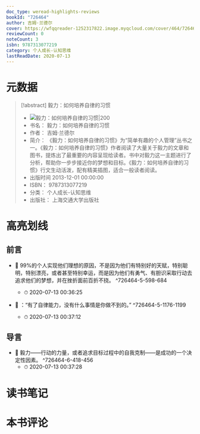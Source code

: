 ```yaml
---
doc_type: weread-highlights-reviews
bookId: "726464"
author: 吉姆·兰德尔
cover: https://wfqqreader-1252317822.image.myqcloud.com/cover/464/726464/t7_726464.jpg
reviewCount: 0
noteCount: 3
isbn: 9787313077219
category: 个人成长-认知思维
lastReadDate: 2020-07-13
---
```

# 元数据
> [!abstract] 毅力：如何培养自律的习惯
> - ![ 毅力：如何培养自律的习惯|200](https://wfqqreader-1252317822.image.myqcloud.com/cover/464/726464/t7_726464.jpg)
> - 书名： 毅力：如何培养自律的习惯
> - 作者： 吉姆·兰德尔
> - 简介： 《毅力：如何培养自律的习惯》为“简单有趣的个人管理”丛书之一。《毅力：如何培养自律的习惯》作者阅读了大量关于毅力的文章和图书，提炼出了最重要的内容呈现给读者。书中对毅力这一主题进行了分析，帮助你一步步接近你的梦想和目标。《毅力：如何培养自律的习惯》行文生动活泼，配有精美插图，适合一般读者阅读。
> - 出版时间 2013-12-01 00:00:00
> - ISBN： 9787313077219
> - 分类： 个人成长-认知思维
> - 出版社： 上海交通大学出版社

# 高亮划线

## 前言


- 📌 99%的个人实现他们理想的原因，不是因为他们有特别好的天赋，特别聪明，特别漂亮，或者甚至特别幸运，而是因为他们有勇气、有胆识采取行动去追求他们的梦想，并在挫折面前百折不挠。 ^726464-5-598-684
    - ⏱ 2020-07-13 00:36:25 

- 📌 ：“有了自律能力，没有什么事情是你做不到的。” ^726464-5-1176-1199
    - ⏱ 2020-07-13 00:37:12 
## 导言


- 📌 毅力——行动的力量，或者追求目标过程中的自我克制——是成功的一个决定性因素。 ^726464-6-418-456
    - ⏱ 2020-07-13 00:37:28 
# 读书笔记

# 本书评论
